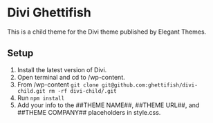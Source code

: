 **Divi Ghettifish**
===

This is a child theme for the Divi theme published by Elegant Themes. 

**Setup**
---
1. Install the latest version of Divi.
2. Open terminal and cd to /wp-content.
3. From /wp-content `git clone git@github.com:ghettifish/divi-child.git rm -rf divi-child/.git`
4. Run `npm install`
5. Add your info to the ##THEME NAME##, ##THEME URL##, and ##THEME COMPANY## placeholders in style.css.

